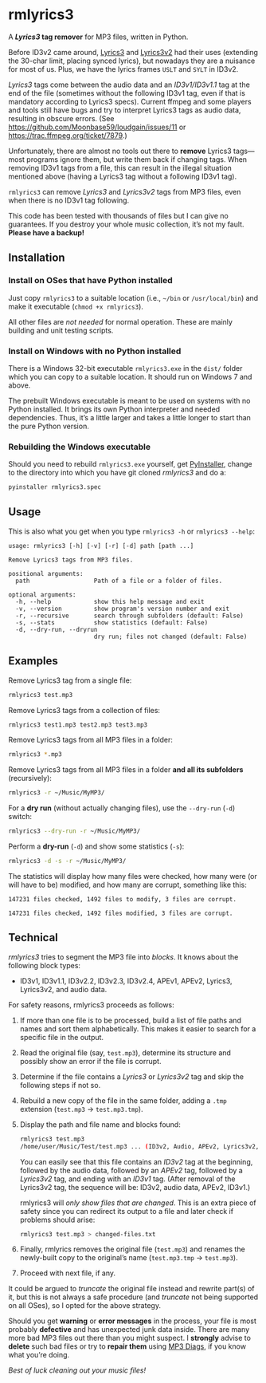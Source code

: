 # rmlyrics3

A **_Lyrics3_ tag remover** for MP3 files, written in Python.

Before ID3v2 came around, [Lyrics3](http://id3.org/Lyrics3) and [Lyrics3v2](http://id3.org/Lyrics3v2) had their uses (extending the 30-char limit, placing synced lyrics), but nowadays they are a nuisance for most of us. Plus, we have the lyrics frames `USLT` and `SYLT` in ID3v2.

_Lyrics3_ tags come between the audio data and an _ID3v1/ID3v1.1_ tag at the end of the file (sometimes without the following ID3v1 tag, even if that is mandatory according to Lyrics3 specs). Current ffmpeg and some players and tools still have bugs and try to interpret Lyrics3 tags as audio data, resulting in obscure errors. (See https://github.com/Moonbase59/loudgain/issues/11 or https://trac.ffmpeg.org/ticket/7879.)

Unfortunately, there are almost no tools out there to **remove** Lyrics3 tags—most programs ignore them, but write them back if changing tags. When removing ID3v1 tags from a file, this can result in the illegal situation mentioned above (having a Lyrics3 tag without a following ID3v1 tag).

`rmlyrics3` can remove _Lyrics3_ and _Lyrics3v2_ tags from MP3 files, even when there is no ID3v1 tag following.

This code has been tested with thousands of files but I can give no guarantees. If you destroy your whole music collection, it’s not my fault. **Please have a backup!**

## Installation

### Install on OSes that have Python installed

Just copy `rmlyrics3` to a suitable location (i.e., `~/bin` or `/usr/local/bin`) and make it executable (`chmod +x rmlyrics3`).

All other files are _not needed_ for normal operation. These are mainly building and unit testing scripts.

### Install on Windows with no Python installed

There is a Windows 32-bit executable `rmlyrics3.exe` in the `dist/` folder which you can copy to a suitable location. It should run on Windows 7 and above.

The prebuilt Windows executable is meant to be used on systems with no Python installed. It brings its own Python interpreter and needed dependencies. Thus, it’s a little larger and takes a little longer to start than the pure Python version.

### Rebuilding the Windows executable

Should you need to rebuild `rmlyrics3.exe` yourself, get [PyInstaller](https://www.pyinstaller.org/), change to the directory into which you have git cloned _rmlyrics3_ and do a:

```bash
pyinstaller rmlyrics3.spec
```

## Usage

This is also what you get when you type `rmlyrics3 -h` or `rmlyrics3 --help`:

    usage: rmlyrics3 [-h] [-v] [-r] [-d] path [path ...]

    Remove Lyrics3 tags from MP3 files.

    positional arguments:
      path                  Path of a file or a folder of files.

    optional arguments:
      -h, --help            show this help message and exit
      -v, --version         show program's version number and exit
      -r, --recursive       search through subfolders (default: False)
      -s, --stats           show statistics (default: False)
      -d, --dry-run, --dryrun
                            dry run; files not changed (default: False)

## Examples

Remove Lyrics3 tag from a single file:
```bash
rmlyrics3 test.mp3
```

Remove Lyrics3 tags from a collection of files:
```bash
rmlyrics3 test1.mp3 test2.mp3 test3.mp3
```

Remove Lyrics3 tags from all MP3 files in a folder:
```bash
rmlyrics3 *.mp3
```

Remove Lyrics3 tags from all MP3 files in a folder **and all its subfolders** (recursively):
```bash
rmlyrics3 -r ~/Music/MyMP3/
```

For a **dry run** (without actually changing files), use the `--dry-run` (`-d`) switch:
```bash
rmlyrics3 --dry-run -r ~/Music/MyMP3/
```

Perform a **dry-run** (`-d`) and show some statistics (`-s`):
```bash
rmlyrics3 -d -s -r ~/Music/MyMP3/
```

The statistics will display how many files were checked, how many were (or will have to be) modified, and how many are corrupt, something like this:
```
147231 files checked, 1492 files to modify, 3 files are corrupt.
```
```
147231 files checked, 1492 files modified, 3 files are corrupt.
```

## Technical

_rmlyrics3_ tries to segment the MP3 file into _blocks_. It knows about the following block types:

* ID3v1, ID3v1.1, ID3v2.2, ID3v2.3, ID3v2.4, APEv1, APEv2, Lyrics3, Lyrics3v2, and audio data.

For safety reasons, rmlyrics3 proceeds as follows:

1. If more than one file is to be processed, build a list of file paths and names and sort them alphabetically. This makes it easier to search for a specific file in the output.

2. Read the original file (say, `test.mp3`), determine its structure and possibly show an error if the file is corrupt.

3. Determine if the file contains a _Lyrics3_ or _Lyrics3v2_ tag and skip the following steps if not so.

4. Rebuild a new copy of the file in the same folder, adding a `.tmp` extension (`test.mp3` → `test.mp3.tmp`).

5. Display the path and file name and blocks found:
   ```bash
   rmlyrics3 test.mp3
   /home/user/Music/Test/test.mp3 ... (ID3v2, Audio, APEv2, Lyrics3v2, ID3v1)
   ```

   You can easily see that this file contains an _ID3v2_ tag at the beginning, followed by the audio data, followed by an _APEv2_ tag, followed by a _Lyrics3v2_ tag, and ending with an _ID3v1_ tag. (After removal of the Lyrics3v2 tag, the sequence will be: ID3v2, audio data, APEv2, ID3v1.)

   rmlyrics3 will _only show files that are changed_. This is an extra piece of safety since you can redirect its output to a file and later check if problems should arise:
   ```bash
   rmlyrics3 test.mp3 > changed-files.txt
   ```

6. Finally, rmlyrics removes the original file (`test.mp3`) and renames the newly-built copy to the original’s name (`test.mp3.tmp` → `test.mp3`).

7. Proceed with next file, if any.

It could be argued to _truncate_ the original file instead and rewrite part(s) of it, but this is not always a safe procedure (and _truncate_ not being supported on all OSes), so I opted for the above strategy.

Should you get **warning** or **error messages** in the process, your file is most probably **defective** and has unexpected junk data inside. There are many more bad MP3 files out there than you might suspect. I **strongly** advise to **delete** such bad files or try to **repair them** using [MP3 Diags](http://mp3diags.sourceforge.net/), if you know what you’re doing.

_Best of luck cleaning out your music files!_
